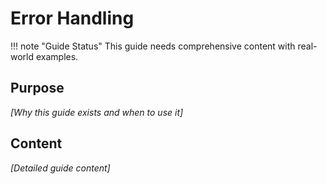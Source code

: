 # Error Handling

<!-- TODO: Guide purpose -->
<!-- TODO: When to use this guide -->
<!-- TODO: Prerequisites -->
<!-- TODO: Detailed instructions -->
<!-- TODO: Best practices -->
<!-- TODO: Common pitfalls -->

!!! note "Guide Status"
    This guide needs comprehensive content with real-world examples.

## Purpose

*[Why this guide exists and when to use it]*

## Content

*[Detailed guide content]*
